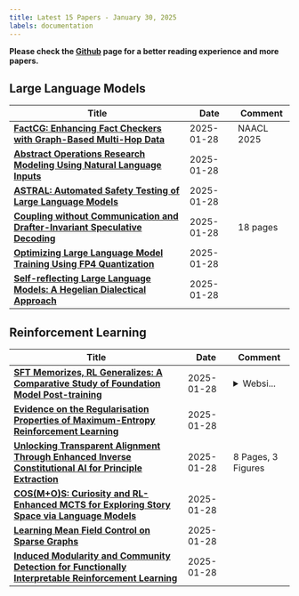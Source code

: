```yaml
---
title: Latest 15 Papers - January 30, 2025
labels: documentation
---
```

**Please check the [Github](https://github.com/zezhishao/MTS_Daily_ArXiv) page for a better reading experience and more papers.**

## Large Language Models
| **Title** | **Date** | **Comment** |
| --- | --- | --- |
| **[FactCG: Enhancing Fact Checkers with Graph-Based Multi-Hop Data](http://arxiv.org/abs/2501.17144v1)** | 2025-01-28 | NAACL 2025 |
| **[Abstract Operations Research Modeling Using Natural Language Inputs](http://arxiv.org/abs/2408.07272v2)** | 2025-01-28 |  |
| **[ASTRAL: Automated Safety Testing of Large Language Models](http://arxiv.org/abs/2501.17132v1)** | 2025-01-28 |  |
| **[Coupling without Communication and Drafter-Invariant Speculative Decoding](http://arxiv.org/abs/2408.07978v3)** | 2025-01-28 | 18 pages |
| **[Optimizing Large Language Model Training Using FP4 Quantization](http://arxiv.org/abs/2501.17116v1)** | 2025-01-28 |  |
| **[Self-reflecting Large Language Models: A Hegelian Dialectical Approach](http://arxiv.org/abs/2501.14917v2)** | 2025-01-28 |  |

## Reinforcement Learning
| **Title** | **Date** | **Comment** |
| --- | --- | --- |
| **[SFT Memorizes, RL Generalizes: A Comparative Study of Foundation Model Post-training](http://arxiv.org/abs/2501.17161v1)** | 2025-01-28 | <details><summary>Websi...</summary><p>Website at https://tianzhechu.com/SFTvsRL</p></details> |
| **[Evidence on the Regularisation Properties of Maximum-Entropy Reinforcement Learning](http://arxiv.org/abs/2501.17115v1)** | 2025-01-28 |  |
| **[Unlocking Transparent Alignment Through Enhanced Inverse Constitutional AI for Principle Extraction](http://arxiv.org/abs/2501.17112v1)** | 2025-01-28 | 8 Pages, 3 Figures |
| **[COS(M+O)S: Curiosity and RL-Enhanced MCTS for Exploring Story Space via Language Models](http://arxiv.org/abs/2501.17104v1)** | 2025-01-28 |  |
| **[Learning Mean Field Control on Sparse Graphs](http://arxiv.org/abs/2501.17079v1)** | 2025-01-28 |  |
| **[Induced Modularity and Community Detection for Functionally Interpretable Reinforcement Learning](http://arxiv.org/abs/2501.17077v1)** | 2025-01-28 |  |


